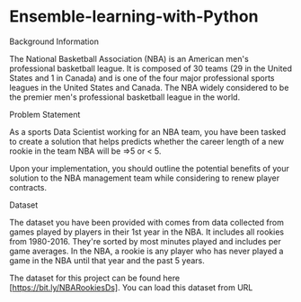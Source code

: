 # Ensemble-learning-with-Python

Background Information

The National Basketball Association (NBA) is an American men's professional basketball
league. It is composed of 30 teams (29 in the United States and 1 in Canada) and is one
of the four major professional sports leagues in the United States and Canada.
The NBA widely considered to be the premier men's professional basketball league in
the world.

Problem Statement

As a sports Data Scientist working for an NBA team, you have been tasked to create a
solution that helps predicts whether the career length of a new rookie in the team NBA
will be =>5 or < 5.

Upon your implementation, you should outline the potential benefits of your solution to
the NBA management team while considering to renew player contracts.

Dataset

The dataset you have been provided with comes from data collected from games played
by players in their 1st year in the NBA. It includes all rookies from 1980-2016. They're
sorted by most minutes played and includes per game averages.
In the NBA, a rookie is any player who has never played a game in the NBA until that
year and the past 5 years.

The dataset for this project can be found here [https://bit.ly/NBARookiesDs]. You can
load this dataset from URL
